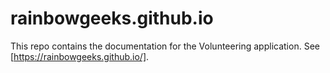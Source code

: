 # rainbowgeeks.github.io

This repo contains the documentation for the Volunteering application. See [https://rainbowgeeks.github.io/].
